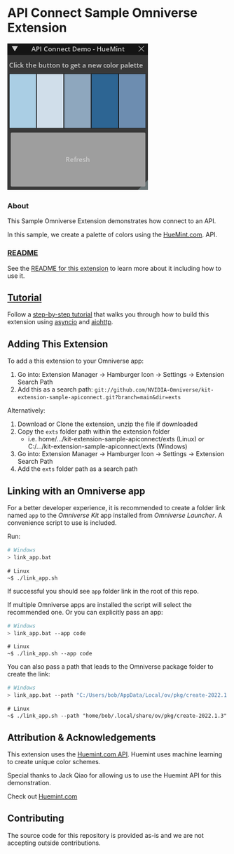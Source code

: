 # API Connect Sample Omniverse Extension

![preview.png](/exts/omni.example.apiconnect/data/preview.png)

### About
This Sample Omniverse Extension demonstrates how connect to an API. 

In this sample, we create a palette of colors using the [HueMint.com](https://huemint.com/). API.

### [README](exts/omni.example.apiconnect)
See the [README for this extension](exts/omni.example.apiconnect) to learn more about it including how to use it.

## [Tutorial](exts/omni.example.apiconnect/docs/tutorial.md)
Follow a [step-by-step tutorial](exts/omni.example.apiconnect/docs/tutorial.md) that walks you through how to build this extension using [asyncio](https://docs.python.org/3/library/asyncio.html) and [aiohttp](https://docs.aiohttp.org/en/stable/).

## Adding This Extension

To add a this extension to your Omniverse app:
1. Go into: Extension Manager -> Hamburger Icon -> Settings -> Extension Search Path
2. Add this as a search path: `git://github.com/NVIDIA-Omniverse/kit-extension-sample-apiconnect.git?branch=main&dir=exts`

Alternatively:
1. Download or Clone the extension, unzip the file if downloaded
2. Copy the `exts` folder path within the extension folder
    - i.e. home/.../kit-extension-sample-apiconnect/exts (Linux) or C:/.../kit-extension-sample-apiconnect/exts (Windows)
3. Go into: Extension Manager -> Hamburger Icon -> Settings -> Extension Search Path
4. Add the `exts` folder path as a search path

## Linking with an Omniverse app

For a better developer experience, it is recommended to create a folder link named `app` to the *Omniverse Kit* app installed from *Omniverse Launcher*. A convenience script to use is included.

Run:

```bash
# Windows
> link_app.bat
```

```shell
# Linux
~$ ./link_app.sh
```

If successful you should see `app` folder link in the root of this repo.

If multiple Omniverse apps are installed the script will select the recommended one. Or you can explicitly pass an app:

```bash
# Windows
> link_app.bat --app code
```

```shell
# Linux
~$ ./link_app.sh --app code
```

You can also pass a path that leads to the Omniverse package folder to create the link:

```bash
# Windows
> link_app.bat --path "C:/Users/bob/AppData/Local/ov/pkg/create-2022.1.3"
```

```shell
# Linux
~$ ./link_app.sh --path "home/bob/.local/share/ov/pkg/create-2022.1.3"
```

## Attribution & Acknowledgements

This extension uses the [Huemint.com API](https://huemint.com/about/). Huemint uses machine learning to create unique color schemes. 

Special thanks to Jack Qiao for allowing us to use the Huemint API for this demonstration.

Check out [Huemint.com](https://huemint.com/)

## Contributing
The source code for this repository is provided as-is and we are not accepting outside contributions.